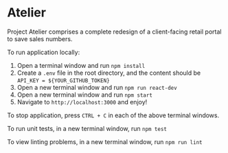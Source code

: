 # Atelier

Project Atelier comprises a complete redesign of a client-facing retail portal to save sales numbers.

To run application locally:

1. Open a terminal window and run `npm install`
2. Create a `.env` file in the root directory, and the content should be `API_KEY = ${YOUR_GITHUB_TOKEN}`
2. Open a new terminal window and run `npm run react-dev`
4. Open a new terminal window and run `npm start`
5. Navigate to `http://localhost:3000` and enjoy!

To stop application, press `CTRL + C` in each of the above terminal windows.

To run unit tests, in a new terminal window, run `npm test`

To view linting problems, in a new terminal window, run `npm run lint`